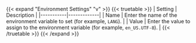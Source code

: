 &NewLine;

{{< expand "Environment Settings" "v" >}}
{{< truetable >}}
| Setting | Description |
|-----------|-------------|
| Name | Enter the name of the environment variable to set (for example, `LANG`). |
| Value | Enter the value to assign to the environment variable (for example, `en_US.UTF-8`). |
{{< /truetable >}}
{{< /expand >}}
